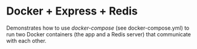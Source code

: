 # Docker + Express + Redis

Demonstrates how to use *docker-compose* (see docker-compose.yml) to run two Docker containers (the app and a Redis server) that communicate with each other.


